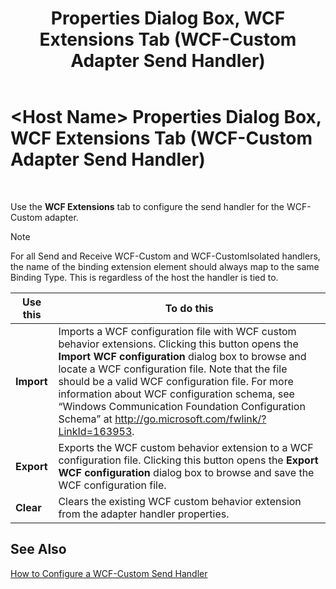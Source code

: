 ﻿---
title: <Host Name> Properties Dialog Box, WCF Extensions Tab (WCF-Custom Adapter Send Handler)
TOCTitle: <Host Name> Properties Dialog Box, WCF Extensions Tab (WCF-Custom Adapter Send Handler)
ms:assetid: 70fa616b-e6a8-42a6-a2bd-6bc0802d7f6a
ms:mtpsurl: https://msdn.microsoft.com/en-us/library/Ff629732(v=BTS.80)
ms:contentKeyID: 51528864
ms.date: 08/30/2017
mtps_version: v=BTS.80
f1_keywords:
- bts10.adapters.wcf-custom.handler.send.extensions
---

# \<Host Name\> Properties Dialog Box, WCF Extensions Tab (WCF-Custom Adapter Send Handler)

 

Use the **WCF Extensions** tab to configure the send handler for the WCF-Custom adapter.


> [!NOTE]
> <P>For all Send and Receive WCF-Custom and WCF-CustomIsolated handlers, the name of the binding extension element should always map to the same Binding Type. This is regardless of the host the handler is tied to.</P>



<table>
<thead>
<tr class="header">
<th>Use this</th>
<th>To do this</th>
</tr>
</thead>
<tbody>
<tr class="odd">
<td><strong>Import</strong></td>
<td>Imports a WCF configuration file with WCF custom behavior extensions. Clicking this button opens the <strong>Import WCF configuration</strong> dialog box to browse and locate a WCF configuration file. Note that the file should be a valid WCF configuration file. For more information about WCF configuration schema, see “Windows Communication Foundation Configuration Schema” at <a href="http://go.microsoft.com/fwlink/?linkid=163953">http://go.microsoft.com/fwlink/?LinkId=163953</a>.</td>
</tr>
<tr class="even">
<td><strong>Export</strong></td>
<td>Exports the WCF custom behavior extension to a WCF configuration file. Clicking this button opens the <strong>Export WCF configuration</strong> dialog box to browse and save the WCF configuration file.</td>
</tr>
<tr class="odd">
<td><strong>Clear</strong></td>
<td>Clears the existing WCF custom behavior extension from the adapter handler properties.</td>
</tr>
</tbody>
</table>


## See Also

[How to Configure a WCF-Custom Send Handler](https://msdn.microsoft.com/en-us/library/ff629673\(v=bts.80\))

